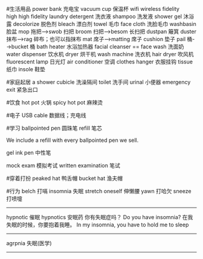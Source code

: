#生活用品
power bank 充电宝
vacuum cup 保温杯
wifi wireless fidelity  
high high fidelity
laundry detergent 洗衣液
shampoo 洗发液
shower gel 沐浴露
decolorize 脱色剂
bleach  漂白剂
towel  毛巾
face cloth 洗脸毛巾
washbasin  脸盆
mop 拖把-->swob 扫把
broom 扫把-->besom 长扫把
dustpan 簸箕
duster 抹布-->rag 碎布；也可以指抹布
mat  席子-->matting 席子
cushion 垫子
pail 桶-->bucket 桶
bath heater 水浴加热器
facial cleanser == face wash 洗面奶
water dispenser 饮水机
dryer 烘干机
wash machine 洗衣机
hair dryer 吹风机
fluorescent lamp 日光灯
air conditioner 空调
clothes hanger 衣服挂钩
tissue 纸巾
insole 鞋垫

#家庭起居
a shower cubicle 洗澡隔间
toilet 洗手间
urinal 小便器
emergency exit 紧急出口

#饮食
hot pot 火锅
spicy hot pot 麻辣烫


#电子
USB cable 数据线；充电线

#学习
ballpointed pen 圆珠笔
refill 笔芯

We include a refill with every ballpointed pen we sell.

gel ink pen 中性笔

mock exam 模拟考试
written examination 笔试

#穿着打扮
peaked hat 鸭舌帽
bucket hat 渔夫帽


#行为
belch 打嗝
insomnia 失眠
stretch oneself 伸懒腰
yawn 打哈欠
sneeze 打喷嚏

****
hypnotic 催眠
hypnotics  安眠药
你有失眠症吗？ 
Do you have insomnia?  在我失眠的时候，你要抱着我睡。
In my insomnia, you have to hold me to sleep
****
agrpnia  失眠(医学)

*****
